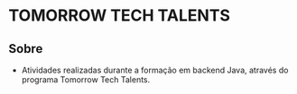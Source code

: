# TOMORROW TECH TALENTS

## Sobre
- Atividades realizadas durante a formação em backend Java, através do programa Tomorrow Tech Talents.
